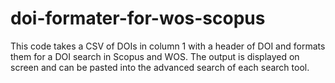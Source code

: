 # doi-formater-for-wos-scopus

This code takes a CSV of DOIs in column 1 with a header of DOI and formats them for a DOI search in Scopus and WOS.
The output is displayed on screen and can be pasted into the advanced search of each search tool.
